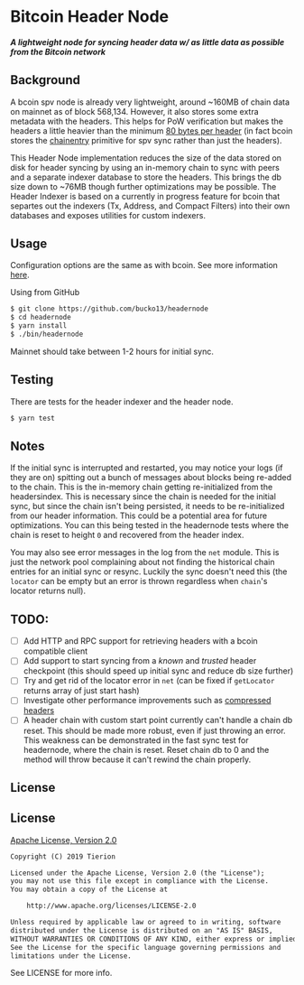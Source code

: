 # Bitcoin Header Node
##### A lightweight node for syncing header data w/ as little data as possible from the Bitcoin network

## Background
A bcoin spv node is already very lightweight, around ~160MB of chain data on mainnet as of block 568,134.
However, it also stores some extra metadata with the headers. This helps for PoW verification but makes the
headers a little heavier than the minimum [80 bytes per header](https://bitcoin.org/en/glossary/block-header)
(in fact bcoin stores the [chainentry](https://github.com/bcoin-org/bcoin/blob/master/lib/blockchain/chainentry.js)
primitive for spv sync rather than just the headers).

This Header Node implementation reduces the size of the data stored on disk for header syncing by using an in-memory
chain to sync with peers and a separate indexer database to store the headers. This brings the db size down to ~76MB
though further optimizations may be possible. The Header Indexer is based on a currently in progress feature
for bcoin that separtes out the indexers (Tx, Address, and Compact Filters) into their own databases and exposes
utilities for custom indexers.

## Usage
Configuration options are the same as with bcoin. See more information
[here](https://github.com/bcoin-org/bcoin/blob/master/docs/configuration.md).

Using from GitHub
```bash
$ git clone https://github.com/bucko13/headernode
$ cd headernode
$ yarn install
$ ./bin/headernode
```

Mainnet should take between 1-2 hours for initial sync.

## Testing
There are tests for the header indexer and the header node.

```bash
$ yarn test
```

## Notes
If the initial sync is interrupted and restarted, you may notice your logs (if they are on)
spitting out a bunch of messages about blocks being re-added to the chain.
This is the in-memory chain getting re-initialized from the headersindex.
This is necessary since the chain is needed for the initial sync, but since
the chain isn't being persisted, it needs to be re-initialized from our header information.
This could be a potential area for future optimizations. You can this being tested in the headernode
tests where the chain is reset to height `0` and recovered from the header index.

You may also see error messages in the log from the `net` module. This is just the network
pool complaining about not finding the historical chain entries for an initial sync or resync.
Luckily the sync doesn't need this (the `locator` can be empty but an error is thrown regardless
when `chain`'s locator returns null).

## TODO:
- [ ] Add HTTP and RPC support for retrieving headers with a bcoin compatible client
- [ ] Add support to start syncing from a _known_ and _trusted_ header checkpoint (this should speed up
initial sync and reduce db size further)
- [ ] Try and get rid of the locator error in `net` (can be fixed if `getLocator` returns array of just start hash)
- [ ] Investigate other performance improvements such as [compressed headers](https://github.com/RCasatta/compressedheaders)
- [ ] A header chain with custom start point currently can't handle a chain db reset.
This should be made more robust, even if just throwing an error.
This weakness can be demonstrated in the fast sync test for headernode,
where the chain is reset. Reset chain db to 0 and the method will throw
because it can't rewind the chain properly.

## License

## License

[Apache License, Version 2.0](https://opensource.org/licenses/Apache-2.0)

```txt
Copyright (C) 2019 Tierion

Licensed under the Apache License, Version 2.0 (the "License");
you may not use this file except in compliance with the License.
You may obtain a copy of the License at

    http://www.apache.org/licenses/LICENSE-2.0

Unless required by applicable law or agreed to in writing, software
distributed under the License is distributed on an "AS IS" BASIS,
WITHOUT WARRANTIES OR CONDITIONS OF ANY KIND, either express or implied.
See the License for the specific language governing permissions and
limitations under the License.
```

See LICENSE for more info.